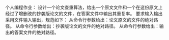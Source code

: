 个人编程作业：
  设计一个论文查重算法，给出一个原文文件和一个在这份原文上经过了增删改的抄袭版论文的文件，在答案文件中输出其重复率。
  要求输入输出采用文件输入输出，规范如下：
    从命令行参数给出：论文原文的文件的绝对路径。
    从命令行参数给出：抄袭版论文的文件的绝对路径。
    从命令行参数给出：输出的答案文件的绝对路径。
